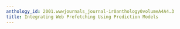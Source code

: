 ```yaml
---
anthology_id: 2001.wwwjournals_journal-ir0anthology0volumeA4A4.3
title: Integrating Web Prefetching Using Prediction Models
---
```

